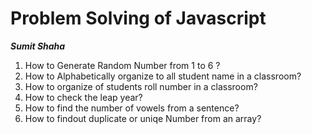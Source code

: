 # Problem Solving of Javascript

**_Sumit Shaha_**

1.  How to Generate Random Number from 1 to 6 ?
2.  How to Alphabetically organize to all student name in a classroom?
3.  How to organize of students roll number in a classroom?
4.  How to check the leap year?
5.  How to find the number of vowels from a sentence?
6.  How to findout duplicate or uniqe Number from an array?
